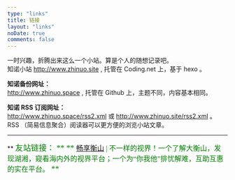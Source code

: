 ```yaml
---
type: "links"
title: 链接
layout: "links"
noDate: true
comments: false
---
```

  
一时兴趣，折腾出来这么一个小站。算是个人的随想记录吧。  
知诺小站 http://www.zhinuo.site , 托管在 Coding.net 上，基于 hexo 。  

**知诺备份网址：**  
<a href="http://www.zhinuo.space" target="_blank" rel="external">http://www.zhinuo.space</a> , 托管在 Github 上，主题不同，内容基本相同。  

**知诺 RSS 订阅网址：**  
http://www.zhinuo.space/rss2.xml 或 http://www.zhinuo.site/rss2.xml 。  
RSS （简易信息聚合）阅读器可以更方便的浏览小站文章。  

---------------------------------------

** <font color=green face=微软雅黑 size=4>友站链接：<font> **
** <font color=green face=微软雅黑 size=3.5><a href="http://daheng3.top" target="_blank" rel="external">畅享衡山</a> | 不一样的视界！一个了解大衡山，发现湖湘，窥看海内外的视界平台；一个为“你我他”排忧解难，互助互惠的实在平台。</font> **